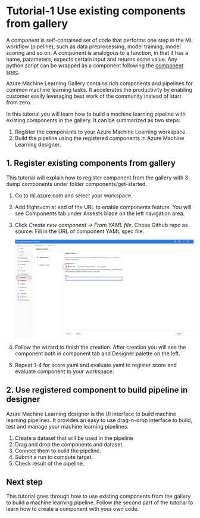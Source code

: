 # Tutorial-1 Use existing components from gallery

A component is self-contained set of code that performs one step in the ML workflow (pipeline), such as data preprocessing, model training, model scoring and so on. A component is analogous to a function, in that it has a name, parameters, expects certain input and returns some value. Any python script can be wrapped as a component following the [component spec](component-spec-definition.md).

Azure Machine Learning Gallery contains rich components and pipelines for common machine learning tasks. It accelerates the productivity by enabling customer easily leveraging best work of the community instead of start from zero. 

In this tutorial you will learn how to build a machine learning pipeline with existing components in the gallery. It can be summarized as two steps:
 1. Register the components to your Azure Machine Learning workspace.
 2. Build the pipeline using the registered components in Azure Machine Learning designer.


## 1. Register existing components from gallery

This tutorial will explain how to register component from the gallery with 3 dump components under folder components/get-started.

1. Go to ml.azure.com and select your workspace.
1. Add flight=cm at end of the URL to enable components feature. You will see Components tab under Assests blade on the left navigation area. 
1. Click *Create new component -> From YAML file*. Chose Github repo as source. Fill in the URL of component YAML spec file. 

    ![create-component](./create-component.PNG)
    

1. Follow the wizard to finish the creation. After creation you will see the component both in component tab and Designer palette on the left. 
1. Repeat 1-4 for score.yaml and evaluate.yaml to register score and evaluate component to your workspace.


## 2. Use registered component to build pipeline in designer

Azure Machine Learning designer is the UI interface to build machine learning pipelines. It provides an easy to use drag-n-drop interface to build, test and manage your machine learning pipelines. 

1. Create a dataset that will be used in the pipeline
1. Drag and drop the components and dataset.
1. Connect them to build the pipeline. 
1. Submit a run to compute target.
1. Check result of the pipeline.



## Next step
This tutorial goes through how to use existing components from the gallery to build a machine learning pipeline. Follow the second part of the tutorial to learn how to create a component with your own code. 

